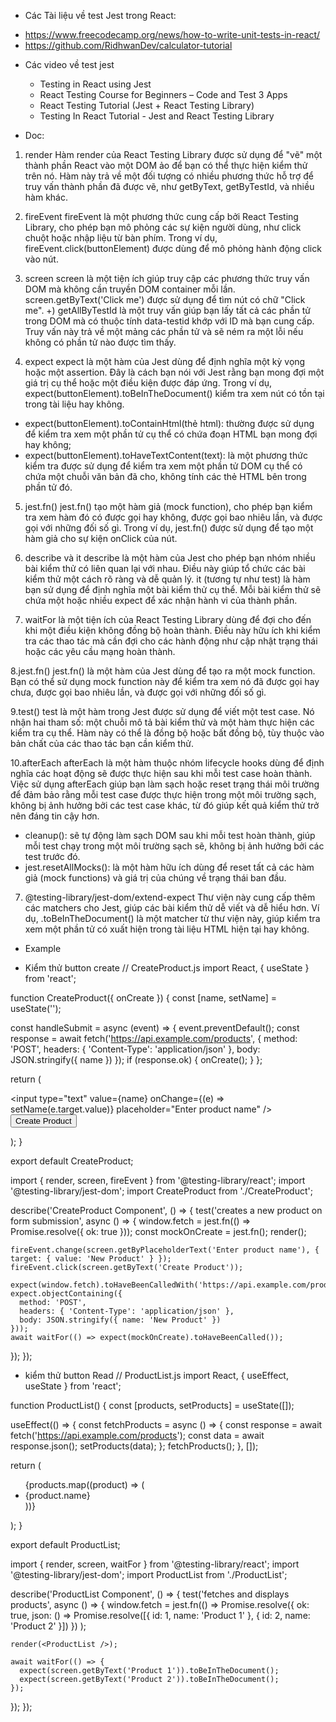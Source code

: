 - Các Tài liệu về test Jest trong React:
+ https://www.freecodecamp.org/news/how-to-write-unit-tests-in-react/
+ https://github.com/RidhwanDev/calculator-tutorial

- Các video về test jest
  + Testing in React using Jest
  + React Testing Course for Beginners – Code and Test 3 Apps
  + React Testing Tutorial (Jest + React Testing Library)
  + Testing In React Tutorial - Jest and React Testing Library

- Doc:
1. render
Hàm render của React Testing Library được sử dụng để "vẽ" một thành phần React vào một DOM ảo để bạn có thể thực hiện kiểm thử trên nó.
Hàm này trả về một đối tượng có nhiều phương thức hỗ trợ để truy vấn thành phần đã được vẽ, như getByText, getByTestId, và nhiều hàm khác.

2. fireEvent
fireEvent là một phương thức cung cấp bởi React Testing Library, cho phép bạn mô phỏng các sự kiện người dùng, như click chuột hoặc nhập liệu từ bàn phím.
Trong ví dụ, fireEvent.click(buttonElement) được dùng để mô phỏng hành động click vào nút.

3. screen
screen là một tiện ích giúp truy cập các phương thức truy vấn DOM mà không cần truyền DOM container mỗi lần. screen.getByText('Click me') được sử dụng để tìm nút có chữ "Click me".
+)  getAllByTestId là một truy vấn giúp bạn lấy tất cả các phần tử trong DOM mà có thuộc tính data-testid khớp với ID mà bạn cung cấp. 
Truy vấn này trả về một mảng các phần tử và sẽ ném ra một lỗi nếu không có phần tử nào được tìm thấy.

4. expect
expect là một hàm của Jest dùng để định nghĩa một kỳ vọng hoặc một assertion. Đây là cách bạn nói với Jest rằng bạn mong đợi một giá trị cụ thể hoặc một điều kiện được đáp ứng.
Trong ví dụ, expect(buttonElement).toBeInTheDocument() kiểm tra xem nút có tồn tại trong tài liệu hay không.
+ expect(buttonElement).toContainHtml(thẻ html): thường được sử dụng để kiểm tra xem một phần tử cụ thể có chứa đoạn HTML bạn mong đợi hay không;
+ expect(buttonElement).toHaveTextContent(text): là một phương thức kiểm tra được sử dụng để kiểm tra xem một phần tử DOM cụ thể có chứa một chuỗi văn bản đã cho, không tính các thẻ HTML bên trong phần tử đó. 

5. jest.fn()
jest.fn() tạo một hàm giả (mock function), cho phép bạn kiểm tra xem hàm đó có được gọi hay không, được gọi bao nhiêu lần, và được gọi với những đối số gì.
Trong ví dụ, jest.fn() được sử dụng để tạo một hàm giả cho sự kiện onClick của nút.

6. describe và it
describe là một hàm của Jest cho phép bạn nhóm nhiều bài kiểm thử có liên quan lại với nhau. Điều này giúp tổ chức các bài kiểm thử một cách rõ ràng và dễ quản lý.
it (tương tự như test) là hàm bạn sử dụng để định nghĩa một bài kiểm thử cụ thể. Mỗi bài kiểm thử sẽ chứa một hoặc nhiều expect để xác nhận hành vi của thành phần.

7. waitFor là một tiện ích của React Testing Library dùng để đợi cho đến khi một điều kiện không đồng bộ hoàn thành.
Điều này hữu ích khi kiểm tra các thao tác mà cần đợi cho các hành động như cập nhật trạng thái hoặc các yêu cầu mạng hoàn thành.

8.jest.fn()
jest.fn() là một hàm của Jest dùng để tạo ra một mock function. Bạn có thể sử dụng mock function này để kiểm tra xem nó đã được gọi hay chưa, được gọi bao nhiêu lần, và được gọi với những đối số gì.

9.test()
test là một hàm trong Jest được sử dụng để viết một test case. Nó nhận hai tham số: một chuỗi mô tả bài kiểm thử và một hàm thực hiện các kiểm tra cụ thể. 
Hàm này có thể là đồng bộ hoặc bất đồng bộ, tùy thuộc vào bản chất của các thao tác bạn cần kiểm thử.

10.afterEach
afterEach là một hàm thuộc nhóm lifecycle hooks dùng để định nghĩa các hoạt động sẽ được thực hiện sau khi mỗi test case hoàn thành.
Việc sử dụng afterEach giúp bạn làm sạch hoặc reset trạng thái môi trường để đảm bảo rằng mỗi test case được thực hiện trong một môi trường sạch,
không bị ảnh hưởng bởi các test case khác, từ đó giúp kết quả kiểm thử trở nên đáng tin cậy hơn.
+ cleanup(): sẽ tự động làm sạch DOM sau khi mỗi test hoàn thành, giúp mỗi test chạy trong một môi trường sạch sẽ, không bị ảnh hưởng bởi các test trước đó.
+ jest.resetAllMocks(): là một hàm hữu ích dùng để reset tất cả các hàm giả (mock functions) và giá trị của chúng về trạng thái ban đầu.

7. @testing-library/jest-dom/extend-expect
Thư viện này cung cấp thêm các matchers cho Jest, giúp các bài kiểm thử dễ viết và dễ hiểu hơn. 
Ví dụ, .toBeInTheDocument() là một matcher từ thư viện này, giúp kiểm tra xem một phần tử có xuất hiện trong tài liệu HTML hiện tại hay không.

- Example
+ Kiểm thử button create
// CreateProduct.js
import React, { useState } from 'react';

function CreateProduct({ onCreate }) {
  const [name, setName] = useState('');

  const handleSubmit = async (event) => {
    event.preventDefault();
    const response = await fetch('https://api.example.com/products', {
      method: 'POST',
      headers: { 'Content-Type': 'application/json' },
      body: JSON.stringify({ name })
    });
    if (response.ok) {
      onCreate();
    }
  };

  return (
    <form onSubmit={handleSubmit}>
      <input
        type="text"
        value={name}
        onChange={(e) => setName(e.target.value)}
        placeholder="Enter product name"
      />
      <button type="submit">Create Product</button>
    </form>
  );
}

export default CreateProduct;

import { render, screen, fireEvent } from '@testing-library/react';
import '@testing-library/jest-dom';
import CreateProduct from './CreateProduct';

describe('CreateProduct Component', () => {
  test('creates a new product on form submission', async () => {
    window.fetch = jest.fn(() => Promise.resolve({ ok: true }));
    const mockOnCreate = jest.fn();
    render(<CreateProduct onCreate={mockOnCreate} />);

    fireEvent.change(screen.getByPlaceholderText('Enter product name'), { target: { value: 'New Product' } });
    fireEvent.click(screen.getByText('Create Product'));

    expect(window.fetch).toHaveBeenCalledWith('https://api.example.com/products', expect.objectContaining({
      method: 'POST',
      headers: { 'Content-Type': 'application/json' },
      body: JSON.stringify({ name: 'New Product' })
    }));
    await waitFor(() => expect(mockOnCreate).toHaveBeenCalled());
  });
});

+ kiểm thử button Read
// ProductList.js
import React, { useEffect, useState } from 'react';

function ProductList() {
  const [products, setProducts] = useState([]);

  useEffect(() => {
    const fetchProducts = async () => {
      const response = await fetch('https://api.example.com/products');
      const data = await response.json();
      setProducts(data);
    };
    fetchProducts();
  }, []);

  return (
    <ul>
      {products.map((product) => (
        <li key={product.id}>{product.name}</li>
      ))}
    </ul>
  );
}

export default ProductList;

import { render, screen, waitFor } from '@testing-library/react';
import '@testing-library/jest-dom';
import ProductList from './ProductList';

describe('ProductList Component', () => {
  test('fetches and displays products', async () => {
    window.fetch = jest.fn(() =>
      Promise.resolve({
        ok: true,
        json: () => Promise.resolve([{ id: 1, name: 'Product 1' }, { id: 2, name: 'Product 2' }])
      })
    );

    render(<ProductList />);

    await waitFor(() => {
      expect(screen.getByText('Product 1')).toBeInTheDocument();
      expect(screen.getByText('Product 2')).toBeInTheDocument();
    });
  });
});

